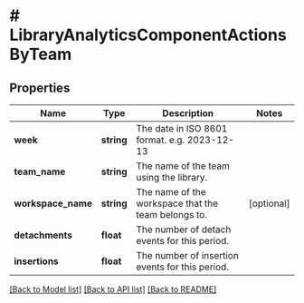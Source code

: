 # # LibraryAnalyticsComponentActionsByTeam

## Properties

Name | Type | Description | Notes
------------ | ------------- | ------------- | -------------
**week** | **string** | The date in ISO 8601 format. e.g. 2023-12-13 |
**team_name** | **string** | The name of the team using the library. |
**workspace_name** | **string** | The name of the workspace that the team belongs to. | [optional]
**detachments** | **float** | The number of detach events for this period. |
**insertions** | **float** | The number of insertion events for this period. |

[[Back to Model list]](../../README.md#models) [[Back to API list]](../../README.md#endpoints) [[Back to README]](../../README.md)
